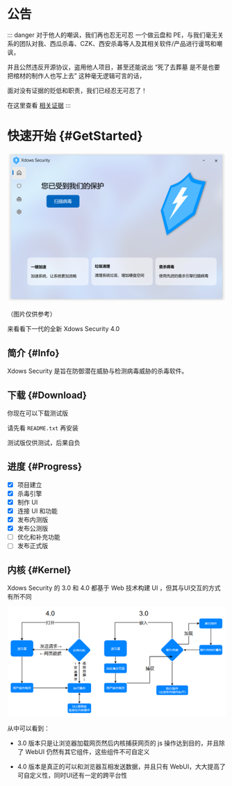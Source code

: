 # 公告

::: danger 对于他人的嘲讽，我们再也忍无可忍
一个做云盘和 PE，与我们毫无关系的团队对我、西瓜杀毒、CZK、西安杀毒等人及其相关软件/产品进行谩骂和嘲讽，

并且公然违反开源协议，盗用他人项目，甚至还能说出 “死了去葬墓 是不是也要把棺材的制作人也写上去” 这种毫无逻辑可言的话，

面对没有证据的贬低和职责，我们已经忍无可忍了！

在这里查看 [相关证据](https://xiguasystem.top/) 
:::

# 快速开始 {#GetStarted}

![HomeUI](./PNG/HomeUI.png)

（图片仅供参考）

来看看下一代的全新 Xdows Security 4.0


## 简介 {#Info}

Xdows Security 是旨在防御潜在威胁与检测病毒威胁的杀毒软件。

## 下载 {#Download}

你现在可以下载测试版

请先看 `README.txt` 再安装

测试版仅供测试，后果自负

<Linkcard url="https://www.123865.com/s/1y1qVv-52LY" title="下载 Xdows Security Beta" description="本次公测版本：4.00-Beta7" logo="/logo.svg"/>

## 进度 {#Progress}

 - [x] 项目建立
 - [x] 杀毒引擎
 - [x] 制作 UI
 - [x] 连接 UI 和功能
 - [x] 发布内测版
 - [x] 发布公测版
 - [ ] 优化和补充功能
 - [ ] 发布正式版

## 内核 {#Kernel}

Xdows Security 的 3.0 和 4.0 都基于 Web 技术构建 UI ，但其与UI交互的方式有所不同

![FlowChart](./PNG/FlowChart.png)

从中可以看到：

 - 3.0 版本只是让浏览器加载网页然后内核捕获网页的 js 操作达到目的，并且除了 WebUI 仍然有其它组件，这些组件不可自定义

 - 4.0 版本是真正的可以和浏览器互相发送数据，并且只有 WebUI，大大提高了可自定义性，同时UI还有一定的跨平台性

